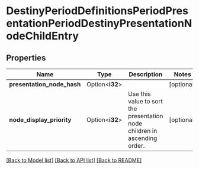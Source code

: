 # DestinyPeriodDefinitionsPeriodPresentationPeriodDestinyPresentationNodeChildEntry

## Properties

Name | Type | Description | Notes
------------ | ------------- | ------------- | -------------
**presentation_node_hash** | Option<**i32**> |  | [optional]
**node_display_priority** | Option<**i32**> | Use this value to sort the presentation node children in ascending order. | [optional]

[[Back to Model list]](../README.md#documentation-for-models) [[Back to API list]](../README.md#documentation-for-api-endpoints) [[Back to README]](../README.md)


